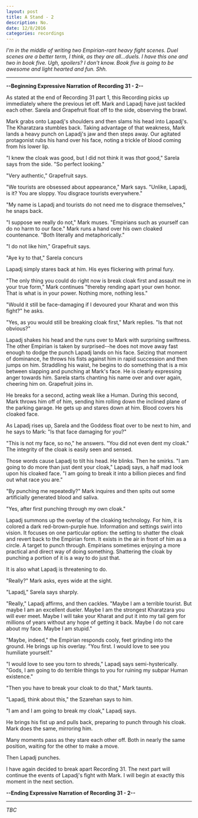 ```yaml
---
layout: post
title: A Stand - 2
description: No.
date: 12/8/2016
categories: recordings
---
```


*I'm in the middle of writing two Empirian-rant heavy fight scenes. Duel scenes are a better term, I think, as they are all...duels. I have this one and two in book five. Ugh, spoilers? I don't know. Book five is going to be awesome and light hearted and fun. Shh.*

---

**--Beginning Expressive Narration of Recording 31 - 2--**

As stated at the end of Recording 31 part 1, this Recording picks up immediately where the previous let off. Mark and Lapadj have just tackled each other. Sarela and Grapefruit float off to the side, observing the brawl.

Mark grabs onto Lapadj's shoulders and then slams his head into Lapadj's. The Kharatzara stumbles back. Taking advantage of that weakness, Mark lands a heavy punch on Lapadj's jaw and then steps away. Our agitated protagonist rubs his hand over his face, noting a trickle of blood coming from his lower lip.

"I knew the cloak was good, but I did not think it was *that* good," Sarela says from the side. "So perfect looking."

"Very authentic," Grapefruit says.

"We tourists are obsessed about appearance," Mark says. "Unlike, Lapadj, is it? You are sloppy. You disgrace tourists everywhere."

"My name is Lapadj and tourists do not need me to disgrace themselves," he snaps back.

"I suppose we really do not," Mark muses. "Empirians such as yourself can do no harm to our face." Mark runs a hand over his own cloaked countenance. "Both literally and metaphorically."

"I do not like him," Grapefruit says.

"Aye ky to that," Sarela concurs

Lapadj simply stares back at him. His eyes flickering with primal fury.

"The only thing you could do right now is break cloak first and assault me in your true form," Mark continues "thereby rending apart your own honor. That is what is in your power. Nothing more, nothing less."

"Would it still be face-damaging if I devoured your Kharat and won this fight?" he asks.

"Yes, as you would still be breaking cloak first," Mark replies. "Is that not obvious?"

Lapadj shakes his head and the runs over to Mark with surprising swiftness. The other Empirian is taken by surprised--he does not move away fast enough to dodge the punch Lapadj lands on his face. Seizing that moment of dominance, he throws his fists against him in rapid succession and then jumps on him. Straddling his waist, he begins to do something that is a mix between slapping and punching at Mark's face. He is clearly expressing anger towards him. Sarela starts chanting his name over and over again, cheering him on. Grapefruit joins in.

He breaks for a second, acting weak like a Human. During this second, Mark throws him off of him, sending him rolling down the inclined plane of the parking garage. He gets up and stares down at him. Blood covers his cloaked face.

As Lapadj rises up, Sarela and the Goddess float over to be next to him, and he says to Mark: "Is that face damaging for you?"

"This is not my face, so no," he answers. "You did not even dent my cloak." The integrity of the cloak is easily seen and sensed.

Those words cause Lapadj to tilt his head. He blinks. Then he smirks. "I am going to do more than just dent your cloak," Lapadj says, a half mad look upon his cloaked face. "I am going to break it into a billion pieces and find out what race you are."

"By punching me repeatedly?" Mark inquires and then spits out some artificially generated blood and saliva.

"Yes, after first punching through my own cloak."

Lapadj summons up the overlay of the cloaking technology. For him, it is colored a dark red-brown-purple hue. Information and settings swirl into vision. It focuses on one particular option: the setting to shatter the cloak and revert back to the Empirian form. It exists in the air in front of him as a circle. A target to punch through. Empirians sometimes enjoying a more practical and direct way of doing something. Shattering the cloak by punching a portion of it is a way to do just that.

It is also what Lapadj is threatening to do.

"Really?" Mark asks, eyes wide at the sight.

"Lapadj," Sarela says sharply.

"Really," Lapadj affirms, and then cackles. "Maybe I am a terrible tourist. But maybe I am an excellent dueler. Maybe I am the strongest Kharatzara you will ever meet. Maybe I will take your Kharat and put it into my tail gem for millions of years without any hope of getting it back. Maybe I do not care about my face. Maybe I am stupid."

"Maybe, indeed," the Empirian responds cooly, feet grinding into the ground. He brings up his overlay. "You first. I would love to see you humiliate yourself."

"I would love to see you torn to shreds," Lapadj says semi-hysterically. "Gods, I am going to do terrible things to you for ruining my subpar Human existence."

"Then you have to break your cloak to do that," Mark taunts.

"Lapadj, think about this," the Szarehan says to him.

"I am and I am going to break my cloak," Lapadj says.

He brings his fist up and pulls back, preparing to punch through his cloak. Mark does the same, mirroring him.

Many moments pass as they stare each other off. Both in nearly the same position, waiting for the other to make a move.

Then Lapadj punches.

I have again decided to break apart Recording 31. The next part will continue the events of Lapadj's fight with Mark. I will begin at exactly this moment in the next section.

**--Ending Expressive Narration of Recording 31 - 2--**

---

*TBC*
